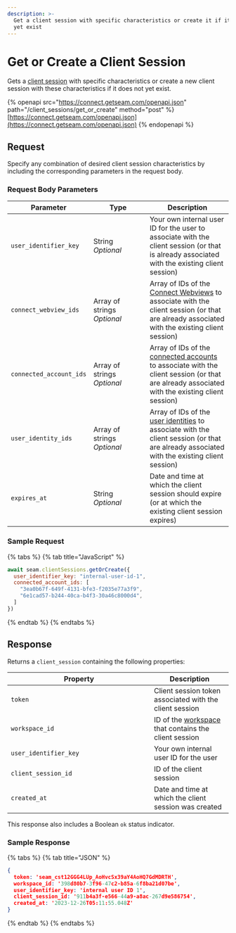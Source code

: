 ```yaml
---
description: >-
  Get a client session with specific characteristics or create it if it does not
  yet exist
---
```


# Get or Create a Client Session

Gets a [client session](../../core-concepts/authentication/client-session-tokens/) with specific characteristics or create a new client session with these characteristics if it does not yet exist.

{% openapi src="https://connect.getseam.com/openapi.json" path="/client_sessions/get_or_create" method="post" %}
[https://connect.getseam.com/openapi.json](https://connect.getseam.com/openapi.json)
{% endopenapi %}

## Request

Specify any combination of desired client session characteristics by including the corresponding parameters in the request body.

### Request Body Parameters

<table><thead><tr><th>Parameter</th><th width="112.33333333333331">Type</th><th>Description</th></tr></thead><tbody><tr><td><code>user_identifier_key</code></td><td>String<br><em>Optional</em></td><td>Your own internal user ID for the user to associate with the client session (or that is already associated with the existing client session)</td></tr><tr><td><code>connect_webview_ids</code></td><td>Array of strings<br><em>Optional</em></td><td>Array of IDs of the <a href="../../capability-guides/device-and-system-capabilities/connect-webviews/">Connect Webviews</a> to associate with the client session (or that are already associated with the existing client session)</td></tr><tr><td><code>connected_account_ids</code></td><td>Array of strings<br><em>Optional</em></td><td>Array of IDs of the <a href="../connected_accounts/">connected accounts</a> to associate with the client session (or that are already associated with the existing client session)</td></tr><tr><td><code>user_identity_ids</code></td><td>Array of strings<br><em>Optional</em></td><td>Array of IDs of the <a href="../../capability-guides/mobile-access/managing-mobile-app-user-accounts-with-user-identities.md#what-is-a-user-identity">user identities</a> to associate with the client session (or that are already associated with the existing client session)</td></tr><tr><td><code>expires_at</code></td><td>String<br><em>Optional</em></td><td>Date and time at which the client session should expire (or at which the existing client session expires)</td></tr></tbody></table>

### Sample Request

{% tabs %}
{% tab title="JavaScript" %}
```javascript
await seam.clientSessions.getOrCreate({
  user_identifier_key: "internal-user-id-1",
  connected_account_ids: [
    "3ea0b67f-649f-4131-bfe3-f2035e77a3f9",
    "6e1cad57-b244-40ca-b4f3-30a46c8000d4",
  ]
})
```
{% endtab %}
{% endtabs %}

## Response

Returns a `client_session` containing the following properties:

<table><thead><tr><th width="310">Property</th><th>Description</th></tr></thead><tbody><tr><td><code>token</code></td><td>Client session token associated with the client session</td></tr><tr><td><code>workspace_id</code></td><td>ID of the <a href="../../core-concepts/workspaces/">workspace</a> that contains the client session</td></tr><tr><td><code>user_identifier_key</code></td><td>Your own internal user ID for the user</td></tr><tr><td><code>client_session_id</code></td><td>ID of the client session</td></tr><tr><td><code>created_at</code></td><td>Date and time at which the client session was created</td></tr></tbody></table>

This response also includes a Boolean `ok` status indicator.

### Sample Response

{% tabs %}
{% tab title="JSON" %}
```json
{
  token: 'seam_cst12GGG4LUp_AoHvcSx39aY4AoHQ7GdMDRTH',
  workspace_id: '398d80b7-3f96-47c2-b85a-6f8ba21d07be',
  user_identifier_key: 'internal user ID 1',
  client_session_id: '911b4a3f-e566-44a9-a8ac-267d9e586754',
  created_at: '2023-12-26T05:11:55.048Z'
}
```
{% endtab %}
{% endtabs %}
